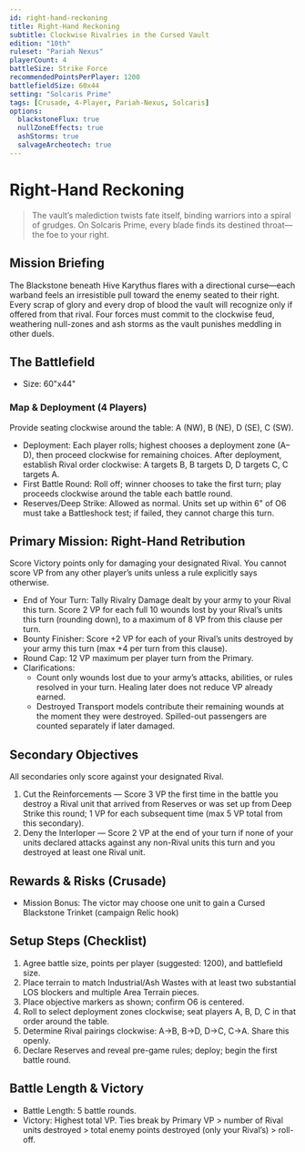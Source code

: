 ```yaml
---
id: right-hand-reckoning
title: Right-Hand Reckoning
subtitle: Clockwise Rivalries in the Cursed Vault
edition: "10th"
ruleset: "Pariah Nexus"
playerCount: 4
battleSize: Strike Force
recommendedPointsPerPlayer: 1200
battlefieldSize: 60x44
setting: "Solcaris Prime"
tags: [Crusade, 4-Player, Pariah-Nexus, Solcaris]
options:
  blackstoneFlux: true
  nullZoneEffects: true
  ashStorms: true
  salvageArcheotech: true
---
```


# Right-Hand Reckoning

> The vault’s malediction twists fate itself, binding warriors into a spiral of grudges. On Solcaris Prime, every blade finds its destined throat—the foe to your right.

## Mission Briefing
The Blackstone beneath Hive Karythus flares with a directional curse—each warband feels an irresistible pull toward the enemy seated to their right. Every scrap of glory and every drop of blood the vault will recognize only if offered from that rival. Four forces must commit to the clockwise feud, weathering null-zones and ash storms as the vault punishes meddling in other duels.

## The Battlefield
- Size: 60"x44"

### Map & Deployment (4 Players)
Provide seating clockwise around the table: A (NW), B (NE), D (SE), C (SW).

- Deployment: Each player rolls; highest chooses a deployment zone (A–D), then proceed clockwise for remaining choices. After deployment, establish Rival order clockwise: A targets B, B targets D, D targets C, C targets A.
- First Battle Round: Roll off; winner chooses to take the first turn; play proceeds clockwise around the table each battle round.
- Reserves/Deep Strike: Allowed as normal. Units set up within 6" of O6 must take a Battleshock test; if failed, they cannot charge this turn.

## Primary Mission: Right-Hand Retribution
Score Victory points only for damaging your designated Rival. You cannot score VP from any other player’s units unless a rule explicitly says otherwise.

- End of Your Turn: Tally Rivalry Damage dealt by your army to your Rival this turn. Score 2 VP for each full 10 wounds lost by your Rival’s units this turn (rounding down), to a maximum of 8 VP from this clause per turn.
- Bounty Finisher: Score +2 VP for each of your Rival’s units destroyed by your army this turn (max +4 per turn from this clause).
- Round Cap: 12 VP maximum per player turn from the Primary.
- Clarifications:
  - Count only wounds lost due to your army’s attacks, abilities, or rules resolved in your turn. Healing later does not reduce VP already earned.
  - Destroyed Transport models contribute their remaining wounds at the moment they were destroyed. Spilled-out passengers are counted separately if later damaged.

## Secondary Objectives
All secondaries only score against your designated Rival.

1. Cut the Reinforcements — Score 3 VP the first time in the battle you destroy a Rival unit that arrived from Reserves or was set up from Deep Strike this round; 1 VP for each subsequent time (max 5 VP total from this secondary).
2. Deny the Interloper — Score 2 VP at the end of your turn if none of your units declared attacks against any non-Rival units this turn and you destroyed at least one Rival unit.

## Rewards & Risks (Crusade)
- Mission Bonus: The victor may choose one unit to gain a Cursed Blackstone Trinket (campaign Relic hook)

## Setup Steps (Checklist)
1. Agree battle size, points per player (suggested: 1200), and battlefield size.
2. Place terrain to match Industrial/Ash Wastes with at least two substantial LOS blockers and multiple Area Terrain pieces.
3. Place objective markers as shown; confirm O6 is centered.
4. Roll to select deployment zones clockwise; seat players A, B, D, C in that order around the table.
5. Determine Rival pairings clockwise: A→B, B→D, D→C, C→A. Share this openly.
6. Declare Reserves and reveal pre-game rules; deploy; begin the first battle round.

## Battle Length & Victory
- Battle Length: 5 battle rounds.
- Victory: Highest total VP. Ties break by Primary VP > number of Rival units destroyed > total enemy points destroyed (only your Rival’s) > roll-off.

